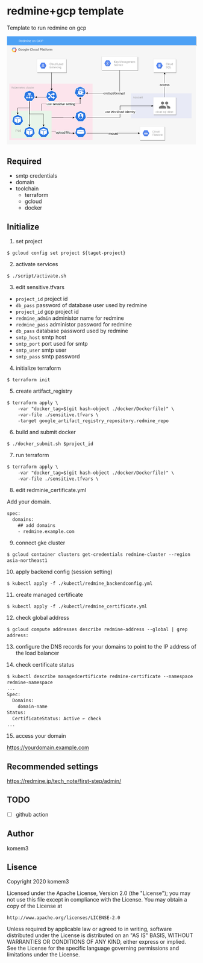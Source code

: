 # redmine+gcp template

Template to run redmine on gcp

![architecture](./image/redmine_on_gcp.png)

## Required

- smtp credentials
- domain
- toolchain
  - terraform
  - gcloud
  - docker

## Initialize

1. set project

```shell
$ gcloud config set project ${taget-project}
```

2. activate services

```shell
$ ./script/activate.sh
```

3. edit sensitive.tfvars

- `project_id` project id
- `db_pass` password of database user used by redmine
- `project_id` gcp project id
- `redmine_admin` administor name for redmine
- `redmine_pass` administor password for redmine
- `db_pass` database password used by redmine
- `smtp_host` smtp host
- `smtp_port` port used for smtp
- `smtp_user` smtp user
- `smtp_pass` smtp password

4. initialize terraform

```
$ terraform init
```

5. create artifact_registry

```
$ terraform apply \
    -var "docker_tag=$(git hash-object ./docker/Dockerfile)" \
    -var-file ./sensitive.tfvars \
    -target google_artifact_registry_repository.redmine_repo
```

6. build and submit docker

```
$ ./docker_submit.sh $project_id
```

7. run terraform

```
$ terraform apply \
    -var "docker_tag=$(git hash-object ./docker/Dockerfile)" \
    -var-file ./sensitive.tfvars \
```

8. edit redminie_certificate.yml

Add your domain.

```
spec:
  domains:
    ## add domains
    - redmine.example.com
```

9. connect gke cluster

```shell
$ gcloud container clusters get-credentials redmine-cluster --region asia-northeast1
```

10. apply backend config (session setting)

```shell
$ kubectl apply -f ./kubectl/redmine_backendconfig.yml
```

11. create managed certificate

```shell
$ kubectl apply -f ./kubectl/redmine_certificate.yml
```

12. check global address

```shell
$ gcloud compute addresses describe redmine-address --global | grep address:
```

13. configure the DNS records for your domains to point to the IP address of the load balancer

14. check certificate status

```shell
$ kubectl describe managedcertificate redmine-certificate --namespace redmine-namespace
...
Spec:
  Domains:
    domain-name
Status:
  CertificateStatus: Active ← check
...
```

15. access your domain

https://yourdomain.example.com

## Recommended settings

https://redmine.jp/tech_note/first-step/admin/

## TODO

- [ ] github action

## Author

komem3

## Lisence

Copyright 2020 komem3

Licensed under the Apache License, Version 2.0 (the "License");
you may not use this file except in compliance with the License.
You may obtain a copy of the License at

    http://www.apache.org/licenses/LICENSE-2.0

Unless required by applicable law or agreed to in writing, software
distributed under the License is distributed on an "AS IS" BASIS,
WITHOUT WARRANTIES OR CONDITIONS OF ANY KIND, either express or implied.
See the License for the specific language governing permissions and
limitations under the License.
